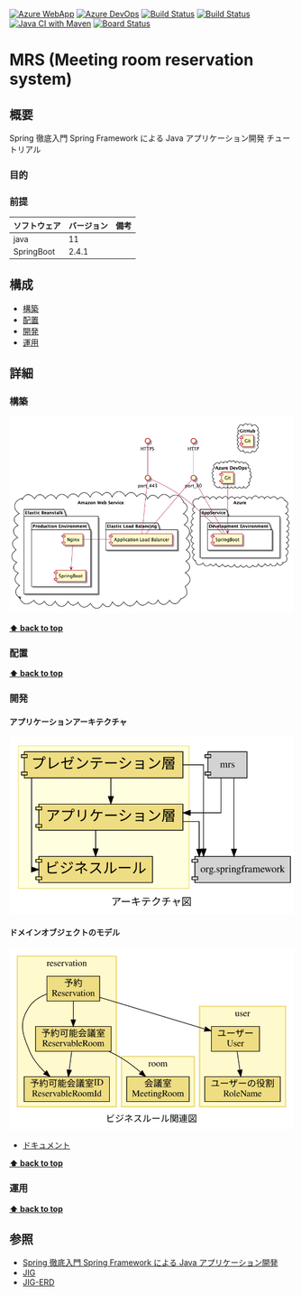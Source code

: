 [![Azure WebApp](https://img.shields.io/badge/Azure_WebApp-app--mrs-blue)](http://app-mrs.azurewebsites.net/)
[![Azure DevOps](https://img.shields.io/badge/AzureDevOps-Mrs-blue)](https://dev.azure.com/k2works/Mrs)
[![Build Status](https://dev.azure.com/k2works/Mrs/_apis/build/status/CI-Mrs?branchName=master)](https://dev.azure.com/k2works/Mrs/_build/latest?definitionId=9&branchName=master)
[![Build Status](https://dev.azure.com/k2works/Mrs/_apis/build/status/CI-Mrs?branchName=develop)](https://dev.azure.com/k2works/Mrs/_build/latest?definitionId=9&branchName=develop)
[![Java CI with Maven](https://github.com/k2works/mrs/workflows/Java%20CI%20with%20Maven/badge.svg)](https://github.com/k2works/mrs)
[![Board Status](https://dev.azure.com/k2works/e0cfa8c1-ce91-4a4d-b558-e400d21a87db/b177bb37-c9f8-4987-a7e1-48fec6080f57/_apis/work/boardbadge/f6454edf-e0d2-400b-86a9-af0f740f9d3a)](https://dev.azure.com/k2works/e0cfa8c1-ce91-4a4d-b558-e400d21a87db/_boards/board/t/b177bb37-c9f8-4987-a7e1-48fec6080f57/Microsoft.RequirementCategory/)

# MRS (Meeting room reservation system)

## 概要

Spring 徹底入門 Spring Framework による Java アプリケーション開発 チュートリアル

### 目的

### 前提

| ソフトウェア | バージョン | 備考 |
| :----------- | :--------- | :--- |
| java         | 11         |      |
| SpringBoot   | 2.4.1      |      |

## 構成

- [構築](#構築)
- [配置](#配置)
- [開発](#開発)
- [運用](#運用)

## 詳細

### 構築

![](./docs/img/diagrams/SystemArchitecture.png)

**[⬆ back to top](#構成)**

### 配置

**[⬆ back to top](#構成)**

### 開発

#### アプリケーションアーキテクチャ

![](./docs/img/jig/architecture.svg)

#### ドメインオブジェクトのモデル

![](./docs/img/jig/business-rule-relation.svg)

- [ドキュメント](./docs/Development.md)

**[⬆ back to top](#構成)**

### 運用

**[⬆ back to top](#構成)**

## 参照

- [Spring 徹底入門 Spring Framework による Java アプリケーション開発](https://www.amazon.co.jp/dp/B01IEWNLBU/ref=dp-kindle-redirect?_encoding=UTF8&btkr=1)
- [JIG](https://github.com/dddjava/jig)  
- [JIG-ERD](https://github.com/irof/jig-erd)
